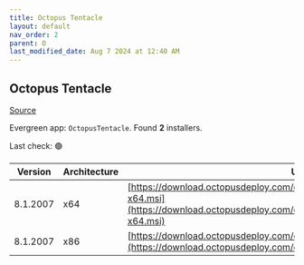 ```yaml
---
title: Octopus Tentacle
layout: default
nav_order: 2
parent: O
last_modified_date: Aug 7 2024 at 12:40 AM
---
```


## Octopus Tentacle

[Source](https://octopus.com/)

Evergreen app: `OctopusTentacle`. Found **2** installers.

Last check: 🟢

| Version  | Architecture | URI                                                                                                                                                          |
| -------- | ------------ | ------------------------------------------------------------------------------------------------------------------------------------------------------------ |
| 8.1.2007 | x64          | [https://download.octopusdeploy.com/octopus/Octopus.Tentacle.8.1.2007-x64.msi](https://download.octopusdeploy.com/octopus/Octopus.Tentacle.8.1.2007-x64.msi) |
| 8.1.2007 | x86          | [https://download.octopusdeploy.com/octopus/Octopus.Tentacle.8.1.2007.msi](https://download.octopusdeploy.com/octopus/Octopus.Tentacle.8.1.2007.msi)         |
